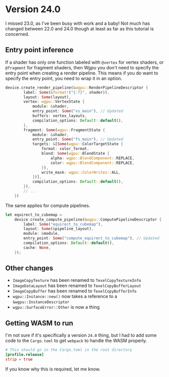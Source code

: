 # Version 24.0

I missed 23.0, as I've been busy with work and a baby! Not much
has changed between 22.0 and 24.0 though at least as far as this
tutorial is concerned.

## Entry point inference

If a shader has only one function labeled with `@vertex` for
vertex shaders, or `@fragment` for fragment shaders, then Wgpu
you don't need to specify the entry point when creating a render
pipeline. This means if you do want to specify the entry point,
you need to wrap it in an option.

```rust
device.create_render_pipeline(&wgpu::RenderPipelineDescriptor {
        label: Some(&format!("{:?}", shader)),
        layout: Some(layout),
        vertex: wgpu::VertexState {
            module: &shader,
            entry_point: Some("vs_main"), // Updated
            buffers: vertex_layouts,
            compilation_options: Default::default(),
        },
        fragment: Some(wgpu::FragmentState {
            module: &shader,
            entry_point: Some("fs_main"), // Updated
            targets: &[Some(wgpu::ColorTargetState {
                format: color_format,
                blend: Some(wgpu::BlendState {
                    alpha: wgpu::BlendComponent::REPLACE,
                    color: wgpu::BlendComponent::REPLACE,
                }),
                write_mask: wgpu::ColorWrites::ALL,
            })],
            compilation_options: Default::default(),
        }),
        // ...
    })
```

The same applies for compute pipelines.

```rust
let equirect_to_cubemap =
    device.create_compute_pipeline(&wgpu::ComputePipelineDescriptor {
        label: Some("equirect_to_cubemap"),
        layout: Some(&pipeline_layout),
        module: &module,
        entry_point: Some("compute_equirect_to_cubemap"), // Updated
        compilation_options: Default::default(),
        cache: None,
    });
```

## Other changes

- `ImageCopyTexture` has been renamed to `TexelCopyTextureInfo`
- `ImageDataLayout` has been renamed to `TexelCopyBufferLayout`
- `ImageCopyBuffer` has been renamed to `TexelCopyBufferInfo`
- `wgpu::Instance::new()` now takes a reference to a `&wgpu::InstanceDescriptor`
- `wgpu::SurfaceError::Other` is now a thing

## Getting WASM to run

I'm not sure if it's specifically a version `24.0` thing, but I had
to add some code to the `Cargo.toml` to get `webpack` to handle the
WASM properly.

```toml
# This should go in the Cargo.toml in the root directory
[profile.release]
strip = true
```

If you know why this is required, let me know.

